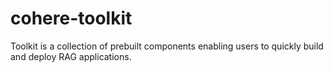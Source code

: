 # cohere-toolkit
Toolkit is a collection of prebuilt components enabling users to quickly build and deploy RAG applications.
